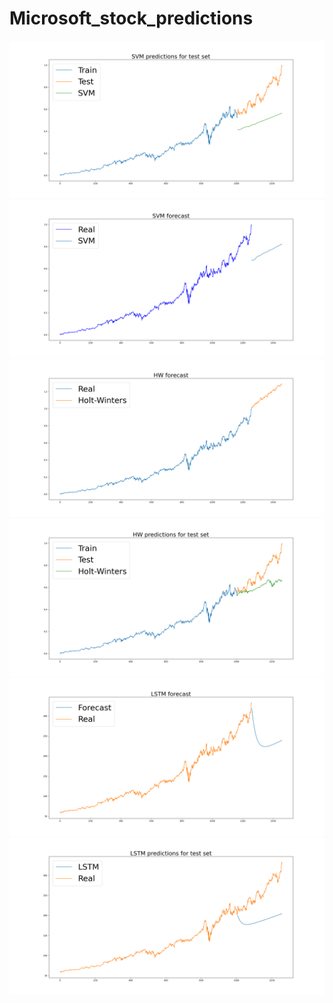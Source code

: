 # Microsoft_stock_predictions
![](https://github.com/KWojcik243/Microsoft_stock_predictions/blob/main/svr_test.png)
![](https://github.com/KWojcik243/Microsoft_stock_predictions/blob/main/svr_forecast.png)
![](https://github.com/KWojcik243/Microsoft_stock_predictions/blob/main/hw_forecast.png)
![](https://github.com/KWojcik243/Microsoft_stock_predictions/blob/main/hw_test.png)
![](https://github.com/KWojcik243/Microsoft_stock_predictions/blob/main/lstm_forecast.png)
![](https://github.com/KWojcik243/Microsoft_stock_predictions/blob/main/lstm_test.png)
